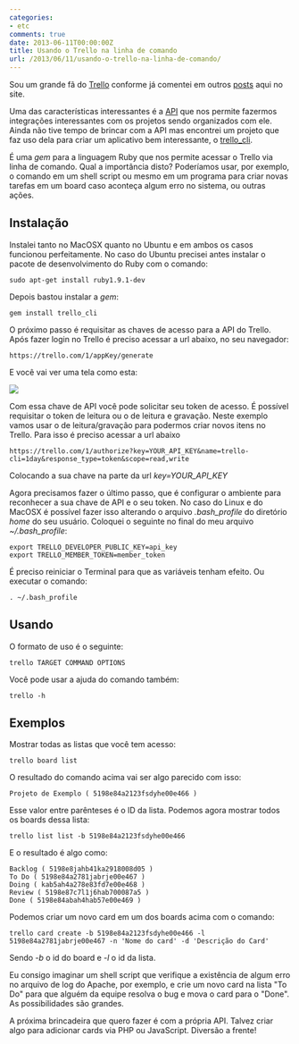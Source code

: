 ```yaml
---
categories:
- etc
comments: true
date: 2013-06-11T00:00:00Z
title: Usando o Trello na linha de comando
url: /2013/06/11/usando-o-trello-na-linha-de-comando/
---
```


Sou um grande fã do [Trello](http://trello.com) conforme já comentei em outros [posts](http://www.google.com/search?q=site%3Aeltonminetto.net&q=trello) aqui no site. 

Uma das características interessantes é a [API](https://trello.com/board/trello-public-api/4ed7e27fe6abb2517a21383d) que nos permite fazermos integrações interessantes com os projetos sendo organizados com ele. Ainda não tive tempo de brincar com a API mas encontrei um projeto que faz uso dela para criar um aplicativo bem interessante, o [trello_cli](https://github.com/brettweavnet/trello_cli). 

É uma _gem_ para a linguagem Ruby que nos permite acessar o Trello via linha de comando. Qual a importância disto? Poderíamos usar, por exemplo, o comando em um shell script ou mesmo em um programa para criar novas tarefas em um board caso aconteça algum erro no sistema, ou outras ações. 
<!--more-->

## Instalação

Instalei tanto no MacOSX quanto no Ubuntu e em ambos os casos funcionou perfeitamente.  No caso do Ubuntu precisei antes instalar o pacote de desenvolvimento do Ruby com o comando:

```
sudo apt-get install ruby1.9.1-dev
```

Depois bastou instalar a _gem_:

```
gem install trello_cli
```

O próximo passo é requisitar as chaves de acesso para a API do Trello. Após fazer login no Trello é preciso acessar a url abaixo, no seu navegador:

```
https://trello.com/1/appKey/generate
```
E você vai ver uma tela como esta:

[![](/images/posts/trello_api.png)](/images/posts/trello_api.png)

Com essa chave de API você pode solicitar seu token de acesso. É possível requisitar o token de leitura ou o de leitura e gravação. Neste exemplo vamos usar o de leitura/gravação para podermos criar novos itens no Trello. 
Para isso é preciso acessar a url abaixo

```
https://trello.com/1/authorize?key=YOUR_API_KEY&name=trello-cli=1day&response_type=token&scope=read,write
```

Colocando a sua chave na parte da url _key=YOUR_API_KEY_

Agora precisamos fazer o último passo, que é configurar o ambiente para reconhecer a sua chave de API e o seu token. No caso do Linux e do MacOSX é possível fazer isso alterando o arquivo _.bash_profile_ do diretório _home_ do seu usuário. Coloquei o seguinte no final do meu arquivo _~/.bash_profile_:

```
export TRELLO_DEVELOPER_PUBLIC_KEY=api_key
export TRELLO_MEMBER_TOKEN=member_token
```

É preciso reiniciar o Terminal para que as variáveis tenham efeito. Ou executar o comando:

```
. ~/.bash_profile
```

## Usando 

O formato de uso é o seguinte:

```
trello TARGET COMMAND OPTIONS
```

Você pode usar a ajuda do comando também:

```
trello -h
```

## Exemplos

Mostrar todas as listas que você tem acesso:

```
trello board list
```

O resultado do comando acima vai ser algo parecido com isso:

```
Projeto de Exemplo ( 5198e84a2123fsdyhe00e466 )
```

Esse valor entre parênteses é o ID da lista. Podemos agora mostrar todos os boards dessa lista:

```
trello list list -b 5198e84a2123fsdyhe00e466
```

E o resultado é algo como:
```
Backlog ( 5198e8jahb41ka2918008d05 )
To Do ( 5198e84a2781jabrje00e467 )
Doing ( kab5ah4a278e83fd7e00e468 )
Review ( 5198e87c7l1j6hab700087a5 )
Done ( 5198e84abah4hab57e00e469 )
```

Podemos criar um novo card em um dos boards acima com o comando:

```
trello card create -b 5198e84a2123fsdyhe00e466 -l 5198e84a2781jabrje00e467 -n 'Nome do card' -d 'Descrição do Card'
```

Sendo _-b_ o id do board e _-l_ o id da lista.

Eu consigo imaginar um shell script que verifique a existência de algum erro no arquivo de log do Apache, por exemplo, e crie um novo card na lista "To Do" para que alguém da equipe resolva o bug e mova o card para o "Done".  As possibilidades são grandes.

A próxima brincadeira que quero fazer é com a própria API. Talvez criar algo para adicionar cards via PHP ou JavaScript. Diversão a frente! 